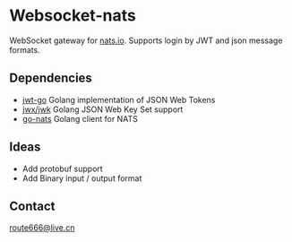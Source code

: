 # Websocket-nats

WebSocket gateway for [nats.io](http://nats.io/). Supports login by JWT and json message formats.

## Dependencies

- [jwt-go](https://github.com/dgrijalva/jwt-go) Golang implementation of JSON Web Tokens
- [jwx/jwk](https://github.com/lestrrat-go/jwx/jwk) Golang JSON Web Key Set support
- [go-nats](https://github.com/nats-io/go-nats) Golang client for NATS

## Ideas

- Add protobuf support
- Add Binary input / output format

## Contact

<route666@live.cn>